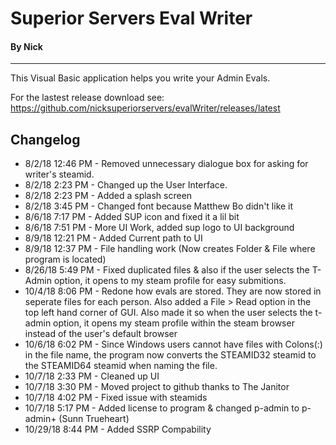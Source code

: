 # Superior Servers Eval Writer
#### By Nick
<hr>
This Visual Basic application helps you write your Admin Evals.

For the lastest release download see: https://github.com/nicksuperiorservers/evalWriter/releases/latest


## Changelog
* 8/2/18 12:46 PM - Removed unnecessary dialogue box for asking for writer's steamid.
* 8/2/18 2:23 PM  - Changed up the User Interface.
* 8/2/18 2:23 PM  - Added a splash screen
* 8/2/18 3:45 PM  - Changed font because Matthew Bo didn't like it
* 8/6/18 7:17 PM  - Added SUP icon and fixed it a lil bit
* 8/6/18 7:51 PM  - More UI Work, added sup logo to UI background
* 8/9/18 12:21 PM - Added Current path to UI
* 8/9/18 12:37 PM - File handling work (Now creates Folder & File where program is located)
* 8/26/18 5:49 PM - Fixed duplicated files & also if the user selects the T-Admin option, it opens to my steam profile for easy submitions.
* 10/4/18 8:06 PM - Redone how evals are stored. They are now stored in seperate files for each person. Also added a File > Read option in the top left hand corner of GUI. Also made it so when the user selects the t-admin option, it opens my steam profile within the steam browser instead of the user's default browser
* 10/6/18 6:02 PM - Since Windows users cannot have files with Colons(:) in the file name, the program now converts the STEAMID32 steamid to the STEAMID64 steamid when naming the file.
* 10/7/18 2:33 PM - Cleaned up UI
* 10/7/18 3:30 PM - Moved project to github thanks to The Janitor
* 10/7/18 4:02 PM - Fixed issue with steamids
* 10/7/18 5:17 PM - Added license to program & changed p-admin to p-admin+ (Sunn Trueheart)
* 10/29/18 8:44 PM - Added SSRP Compability
